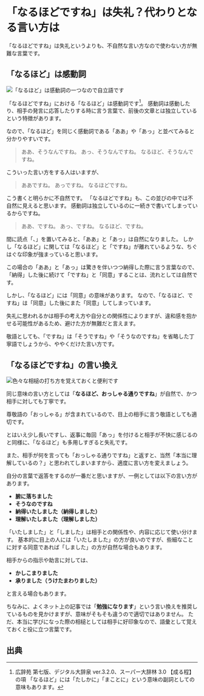 # 「なるほどですね」は失礼？代わりとなる言い方は

「なるほどですね」は失礼というよりも、不自然な言い方なので使わない方が無難な言葉です。

## 「なるほど」は感動詞

![「なるほど」は感動詞の一つなので自立語です](/img/ibihxb5848.webp)

「なるほどですね」における「なるほど」は感動詞です[^1]。
感動詞は感動したり、相手の発言に応答したりする時に言う言葉で、前後の文章とは独立しているという特徴があります。

なので、「なるほど」を同じく感動詞である「ああ」や「あっ」と並べてみると分かりやすいです。

> ああ、そうなんですね。
> あっ、そうなんですね。
> なるほど、そうなんですね。

こういった言い方をする人はいますが、

> ああですね。
> あっですね。
> なるほどですね。

こう書くと明らかに不自然です。
「なるほどですね」も、この並びの中では不自然に見えると思います。
感動詞は独立しているのに一続きで書いてしまっているからですね。

> ああ、ですね。
> あっ、ですね。
> なるほど、ですね。

間に読点「、」を置いてみると、「ああ」と「あっ」は自然になりました。
しかし「なるほど」に関しては「なるほど」と「ですね」が離れているような、ちぐはぐな印象が強まっていると思います。

この場合の「ああ」と「あっ」は驚きを伴いつつ納得した際に言う言葉なので、「納得」した後に続けて「ですね」と「同意」することは、流れとしては自然です。

しかし、「なるほど」には「同意」の意味があります。
なので、「なるほど、ですね」は「同意」した後にまた「同意」してしまっています。

失礼に思われるかは相手の考え方や自分との関係性によりますが、違和感を抱かせる可能性があるため、避けた方が無難だと言えます。

敬語としても、「ですね」は「そうですね」や「そうなのですね」を省略した丁寧語でしょうから、ややくだけた言い方です。

## 「なるほどですね」の言い換え

![色々な相槌の打ち方を覚えておくと便利です](/img/2fz4g5rj79.webp)

同じ意味の言い方としては「**なるほど、おっしゃる通りですね**」が自然で、かつ相手に対しても丁寧です。

尊敬語の「おっしゃる」が含まれているので、目上の相手に言う敬語としても適切です。

とはいえ少し長いですし、返事に毎回「あっ」を付けると相手が不快に感じるのと同様に、「なるほど」も多用しすぎると失礼です。

また、相手が何を言っても「おっしゃる通りですね」と返すと、当然「本当に理解しているの？」と思われてしまいますから、適度に言い方を変えましょう。

自分の言葉で返答をするのが一番だと思いますが、一例としては以下の言い方があります。

* **腑に落ちました**
* **そうなのですね**
* **納得いたしました（納得しました）**
* **理解いたしました（理解しました）**

「いたしました」と「しました」は相手との関係性や、内容に応じて使い分けます。
基本的に目上の人には「いたしました」の方が良いのですが、些細なことに対する同意であれば「しました」の方が自然な場合もあります。

相手からの指示や助言に対しては、

* **かしこまりました**
* **承りました（うけたまわりました）**

と言える場合もあります。

ちなみに、よくネット上の記事では「**勉強になります**」という言い換えを推奨しているものを見かけますが、意味がそもそも違うので適切ではありません。
ただ、本当に学びになった際の相槌としては相手に好印象なので、語彙として覚えておくと役に立つ言葉です。

## 出典
[^1]: 広辞苑 第七版、デジタル大辞泉 ver.3.2.0、スーパー大辞林 3.0 【成る程】の項
「なるほど」には「たしかに」「まことに」という意味の副詞としての意味もあります。